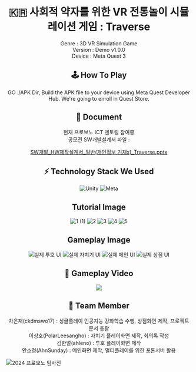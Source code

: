 <div align=center>
<h1>🇰🇷 사회적 약자를 위한 VR 전통놀이 시뮬레이션 게임 : Traverse</h1>
Genre : 3D VR Simulation Game
<br>
  Version : Demo v1.0.0
  <br>
  Device : Meta Quest 3
  <h2>🕹️ How To Play</h2>
GO ./APK Dir, Build the APK file to your device using Meta Quest Developer Hub.
We're going to enroll in Quest Store.

<h2>📄 Document</h2>
현재 프로보노 ICT 멘토링 참여중<br>
공모전 SW개발설계서 파일 : 

[SW개발_HW제작설계서_일반(개인정보 기재x)_Traverse.pptx](https://github.com/user-attachments/files/16827800/SW._HW._.x._Traverse.pptx)


<h2>⚡️ Technology Stack We Used</h2>


![Unity](https://img.shields.io/badge/unity-%23000000.svg?style=for-the-badge&logo=unity&logoColor=white)
![Meta](https://img.shields.io/badge/meta-0467DF?.svg?style=for-the-badge&logo=meta&logoColor=white)


<h2>Tutorial Image</h2>

![1 (1)](https://github.com/user-attachments/assets/7a961daa-5832-4a8a-a7f6-174c4d8fc9f2)
![2](https://github.com/user-attachments/assets/aee17c2d-1af7-4e54-9603-ebcf9b652715)
![3](https://github.com/user-attachments/assets/835454cd-7d27-4c5c-b925-981ee8a13d3b)
![4](https://github.com/user-attachments/assets/ce7ce84e-e3fb-47c1-a26b-20b9eeac0dcf)
![5](https://github.com/user-attachments/assets/5fe9a095-b8b2-413a-a816-511dce8fe80c)

<h2>Gameplay Image</h2>

![실제 투호 UI](https://github.com/user-attachments/assets/bb555a05-b349-41d5-aadf-dd070453fd30)
![실제 자치기 UI](https://github.com/user-attachments/assets/99c538e9-79e4-44dc-8a7a-e0fd003b7f50)
![실제 메인 UI](https://github.com/user-attachments/assets/bc97aeca-43e7-4cac-a817-ecd48ba8bade)
![실제 상점 UI](https://github.com/user-attachments/assets/b350babf-ca74-418d-bad5-f8f77e977bf6)


<h2>🎥 Gameplay Video</h2>
<a href="https://www.youtube.com/watch?v=KWqsSwzVGRM"><img src="https://img.shields.io/badge/YouTube-%23FF0000.svg?style=for-the-badge&logo=YouTube&logoColor=white"/></a>
<h2>👬 Team Member</h2>
차은재(ckdmswo17) : 싱글플레이 인공지능 강화학습 수행, 상점화면 제작, 프로젝트 문서 총괄<br>
이상호(PolarLeesangho) : 자치기 플레이화면 제작, 회의록 작성<br>
김한얼(ahleno) : 투호 플레이화면 제작<br>
안소정(AhnSunday) : 메인화면 제작, 멀티플레이를 위한 포톤서버 활용
</div>

![2024 프로보노 팀사진](https://github.com/user-attachments/assets/ae713946-7602-4b2b-8806-d5449ab52f5d)


